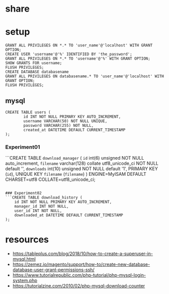 # share

# setup
```CREATE USER 'username'@'localhost' IDENTIFIED BY 'the_password';
GRANT ALL PRIVILEGES ON *.* TO 'user_name'@'localhost' WITH GRANT OPTION;
CREATE USER 'username'@'%' IDENTIFIED BY 'the_password';
GRANT ALL PRIVILEGES ON *.* TO 'username'@'%' WITH GRANT OPTION;
SHOW GRANTS FOR username;
FLUSH PRIVILEGES;
CREATE DATABASE databasename
GRANT ALL PRIVILEGES ON databasename.* TO 'user_name'@'localhost' WITH GRANT OPTION;
FLUSH PRIVILEGES;
```

## mysql
```use databasename
CREATE TABLE users (
    	id INT NOT NULL PRIMARY KEY AUTO_INCREMENT,
    	username VARCHAR(50) NOT NULL UNIQUE,
    	password VARCHAR(255) NOT NULL,
    	created_at DATETIME DEFAULT CURRENT_TIMESTAMP
);
```

### Experiment01
```CREATE TABLE `download_manager` (
  	`id` int(6) unsigned NOT NULL auto_increment,
  	`filename` varchar(128) collate utf8_unicode_ci NOT NULL default '',
  	`downloads` int(10) unsigned NOT NULL default '1',
  	PRIMARY KEY  (`id`),
  	UNIQUE KEY `filename` (`filename`)
) ENGINE=MyISAM  DEFAULT CHARSET=utf8 COLLATE=utf8_unicode_ci;
```

### Experiment02
```CREATE TABLE download_history (
 	id INT NOT NULL PRIMARY KEY AUTO_INCREMENT,
 	manager_id INT NOT NULL,
 	user_id INT NOT NULL,
 	downloaded_at DATETIME DEFAULT CURRENT_TIMESTAMP
);
```
# resources
- https://tableplus.com/blog/2018/10/how-to-create-a-superuser-in-mysql.html
- https://zemez.io/magento/support/how-to/create-new-database-database-user-grant-permissions-ssh/
- https://www.tutorialrepublic.com/php-tutorial/php-mysql-login-system.php
- https://tutorialzine.com/2010/02/php-mysql-download-counter
